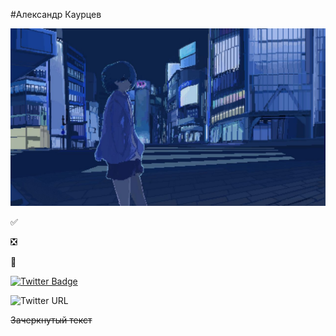 #Александр Каурцев


<img src="/asd.jpg">



:white_check_mark:

:negative_squared_cross_mark:

:black_square_button:

[![Twitter Badge](https://img.shields.io/badge/Twitter-Profile-informational?style=flat&logo=twitter&logoColor=white&color=1CA2F1)](https://twitter.com/kaurcev)

<img alt="Twitter URL" src="https://img.shields.io/twitter/url?label=kaurcev&style=social&url=https%3A%2F%2Ftwitter.com%2Fkaurcev">

~~Зачеркнутый текст~~
